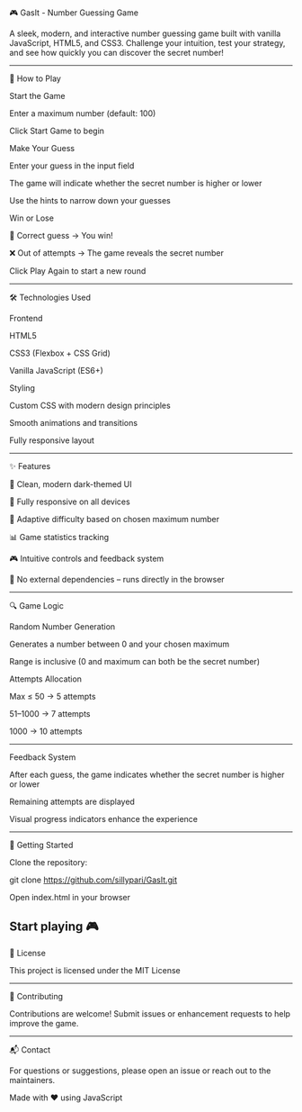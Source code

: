🎮 GasIt - Number Guessing Game

A sleek, modern, and interactive number guessing game built with vanilla JavaScript, HTML5, and CSS3.
Challenge your intuition, test your strategy, and see how quickly you can discover the secret number!


---------------------------------------------------------------------------------------------------------------

🎯 How to Play

Start the Game

Enter a maximum number (default: 100)

Click Start Game to begin

Make Your Guess

Enter your guess in the input field

The game will indicate whether the secret number is higher or lower

Use the hints to narrow down your guesses

Win or Lose

🎉 Correct guess → You win!

❌ Out of attempts → The game reveals the secret number

Click Play Again to start a new round

----------------------------------------------------------------------------
🛠️ Technologies Used

Frontend

HTML5

CSS3 (Flexbox + CSS Grid)

Vanilla JavaScript (ES6+)

Styling

Custom CSS with modern design principles

Smooth animations and transitions

Fully responsive layout

--------------------------------------------------------------------------------------------------------
✨ Features

🎨 Clean, modern dark-themed UI

📱 Fully responsive on all devices

🎯 Adaptive difficulty based on chosen maximum number

📊 Game statistics tracking

🎮 Intuitive controls and feedback system

🚀 No external dependencies – runs directly in the browser

----------------------------------------------------------------------------------------------------------------
🔍 Game Logic

Random Number Generation

Generates a number between 0 and your chosen maximum

Range is inclusive (0 and maximum can both be the secret number)

Attempts Allocation

Max ≤ 50 → 5 attempts

51–1000 → 7 attempts

1000 → 10 attempts

------------------------------------------------------------------------------------------------------------------------
Feedback System

After each guess, the game indicates whether the secret number is higher or lower

Remaining attempts are displayed

Visual progress indicators enhance the experience

--------------------------------------------------------------------------------------------------------
🚀 Getting Started

Clone the repository:

git clone https://github.com/sillypari/GasIt.git


Open index.html in your browser

Start playing 🎮
------------------------------------------------------------------------------------------------------------------------------
📝 License

This project is licensed under the MIT License

-----------------------------------------------------------------------------------------------------------------------------
👏 Contributing

Contributions are welcome!
Submit issues or enhancement requests to help improve the game.

-----------------------------------------------------------------------------------------------------------------------
📬 Contact

For questions or suggestions, please open an issue or reach out to the maintainers.

Made with ❤️ using JavaScript
